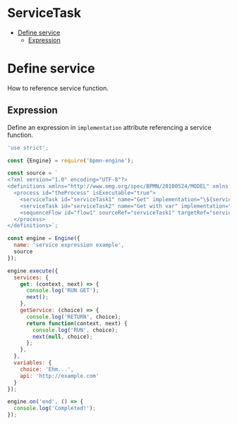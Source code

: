 ServiceTask
===========

<!-- toc -->

- [Define service](#define-service)
  - [Expression](#expression)

<!-- tocstop -->

# Define service

How to reference service function.

## Expression

Define an expression in `implementation` attribute referencing a service function.

```javascript
'use strict';

const {Engine} = require('bpmn-engine');

const source = `
<?xml version="1.0" encoding="UTF-8"?>
<definitions xmlns="http://www.omg.org/spec/BPMN/20100524/MODEL" xmlns:xsi="http://www.w3.org/2001/XMLSchema-instance">
  <process id="theProcess" isExecutable="true">
    <serviceTask id="serviceTask1" name="Get" implementation="\${services.get}" />
    <serviceTask id="serviceTask2" name="Get with var" implementation="\${services.getService(variables.choice)}" />
    <sequenceFlow id="flow1" sourceRef="serviceTask1" targetRef="serviceTask2" />
  </process>
</definitions>`;

const engine = Engine({
  name: 'service expression example',
  source
});

engine.execute({
  services: {
    get: (context, next) => {
      console.log('RUN GET');
      next();
    },
    getService: (choice) => {
      console.log('RETURN', choice);
      return function(context, next) {
        console.log('RUN', choice);
        next(null, choice);
      };
    },
  },
  variables: {
    choice: 'Ehm...',
    api: 'http://example.com'
  }
});

engine.on('end', () => {
  console.log('Completed!');
});
```

